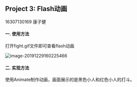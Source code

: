 ## Project 3: Flash动画

16307130169 康子健

#### 一. 使用方法

打开fight.gif文件即可查看flash动画

![image-20191229160225466](C:\Users\kzj\AppData\Roaming\Typora\typora-user-images\image-20191229160225466.png)

#### 二. 实现方法

使用Animate制作动画，画面展示的是黑色小人和红色小人的打斗。